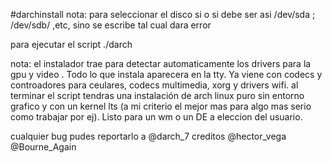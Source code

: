 #darchinstall 
nota:
para seleccionar el disco si o si debe ser asi /dev/sda ; /dev/sdb/ ,etc, sino se escribe tal cual dara error


para ejecutar el script      ./darch


nota: el instalador trae para detectar automaticamente los drivers para la gpu y video . Todo lo que instala aparecera en la tty. Ya viene con codecs y controadores para ceulares, codecs multimedia, xorg y drivers wifi.
al terminar el script tendras una instalación de arch linux puro sin entorno grafico y con un kernel lts (a mi criterio el mejor mas para algo mas serio como trabajar por ej). Listo para un wm o un DE a eleccion del usuario.

cualquier bug pudes reportarlo a @darch_7
creditos @hector_vega @Bourne_Again
